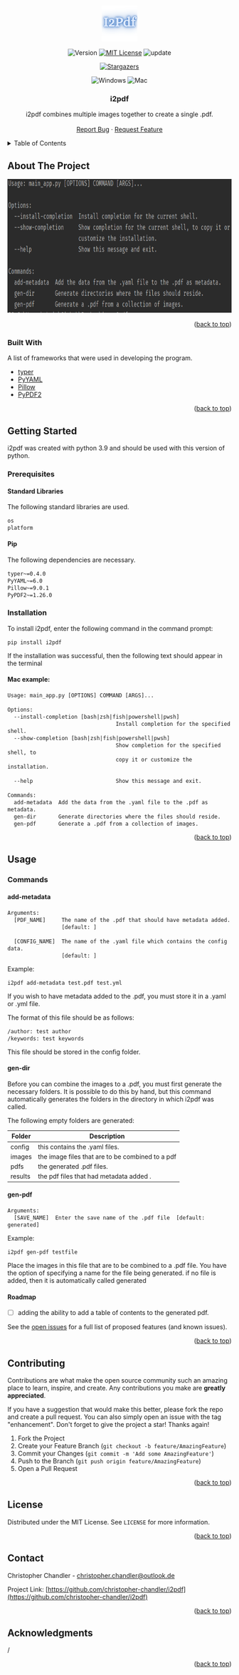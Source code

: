  <div id="top"></div>

<!-- PROJECT SHIELDS -->

<!-- PROJECT LOGO -->
<br />
<div align="center">
  <a href="https://github.com/christopher-chandler/i2pdf">
    <img src="img/logo.png" alt="i2pdf" width="80" height="80">
  </a>

![Version][Version-shield]  [![MIT License][license-shield]][license-url] ![update][update-shield]

[![Stargazers][stars-shield]][stars-url]

![Windows][windows-shield] ![Mac][Mac-shield]


<h3 align="center">i2pdf</h3>

  <p align="center">
    i2pdf combines multiple images together to create a single .pdf.
    <br />
    <br />
    <a href="https://github.com/christopher-chandler/i2pdf/issues">Report Bug</a>
    ·
    <a href="https://github.com/christopher-chandler/i2pdf/issues">Request Feature</a>
  </p>
</div>


<!-- TABLE OF CONTENTS -->
<details>
  <summary>Table of Contents</summary>
  <ol>
    <li>
      <a href="#about-the-project">About The Project</a>
      <ul>
        <li><a href="#built-with">Built With</a></li>
      </ul>
    </li>
    <li>
      <a href="#getting-started">Getting Started</a>
      <ul>
        <li><a href="#prerequisites">Prerequisites</a></li>
        <li><a href="#installation">Installation</a></li>
      </ul>
    </li>
    <li><a href="#usage">Usage</a></li>
    <li><a href="#roadmap">Roadmap</a></li>
    <li><a href="#contributing">Contributing</a></li>
    <li><a href="#license">License</a></li>
    <li><a href="#contact">Contact</a></li>
    <li><a href="#acknowledgments">Acknowledgments</a></li>
  </ol>
</details>

<!-- ABOUT THE PROJECT -->
## About The Project

<div align="center">
  <a href="https://github.com/christopher-chandler/i2pdf">
    <img src="img/screen.png" alt="Logo" width="600" height="300">
  </a>
</div>
<p align="right">(<a href="#top">back to top</a>)</p>



### Built With

A list of frameworks that were used in developing the program. 
* [typer](https://typer.tiangolo.com/)
* [PyYAML](https://pypi.org/project/PyYAML/)
* [Pillow](https://pillow.readthedocs.io/en/stable/)
* [PyPDF2](https://pythonhosted.org/PyPDF2/)

<p align="right">(<a href="#top">back to top</a>)</p>


<!-- GETTING STARTED -->
## Getting Started

i2pdf was created with python 3.9 and should be used with this version of python.


### Prerequisites


#### Standard Libraries
The following standard libraries are used. 
```
os
platform
```

#### Pip

The following dependencies are necessary.
```
typer~=0.4.0
PyYAML~=6.0
Pillow~=9.0.1
PyPDF2~=1.26.0
```

### Installation

To install i2pdf, enter the following command in the command prompt:

```
pip install i2pdf
```


If the installation was successful, then the following text 
should appear in the terminal 

#### Mac example:
```
Usage: main_app.py [OPTIONS] COMMAND [ARGS]...

Options:
  --install-completion [bash|zsh|fish|powershell|pwsh]
                                  Install completion for the specified shell.
  --show-completion [bash|zsh|fish|powershell|pwsh]
                                  Show completion for the specified shell, to
                                  copy it or customize the installation.

  --help                          Show this message and exit.

Commands:
  add-metadata  Add the data from the .yaml file to the .pdf as metadata.
  gen-dir       Generate directories where the files should reside.
  gen-pdf       Generate a .pdf from a collection of images.

```
 

<p align="right">(<a href="#top">back to top</a>)</p>



<!-- USAGE EXAMPLES -->
## Usage

### Commands

#### add-metadata

```
Arguments:
  [PDF_NAME]     The name of the .pdf that should have metadata added.
                 [default: ]

  [CONFIG_NAME]  The name of the .yaml file which contains the config data.
                 [default: ]
```

Example:
```
i2pdf add-metadata test.pdf test.yml
```

If you wish to have metadata added to the .pdf,
you must store it in a .yaml or .yml file. 

The format of this file should be as follows:
```
/author: test author
/keywords: test keywords
```

This file should be stored in the config folder. 

#### gen-dir 
Before you can combine the images to a .pdf,
you must first generate the necessary folders. 
It is possible to do this by hand, 
but this command automatically generates the folders 
in the directory in which i2pdf was called. 

The following empty folders are generated:

| Folder      | Description |
| ----------- | ----------- |
| config      | this contains the .yaml files.       |
| images   | the image files that are to be combined to a pdf        |
| pdfs      | the generated .pdf files.       |
| results | the pdf files that had metadata added .       |

#### gen-pdf 
```
Arguments:
  [SAVE_NAME]  Enter the save name of the .pdf file  [default: generated]
```

Example:
```
i2pdf gen-pdf testfile
```
Place the images in this file that are to be combined to a .pdf file.
You have the option of specifying a name for the file being generated.
if no file is added, then it is automatically called generated 




<!-- ROADMAP -->
#### Roadmap

- [ ] adding the ability to add a table of contents to the generated pdf.
 

See the [open issues](https://github.com/christopher-chandler/i2pdf/issues) for a full list of proposed features (and known issues).

<p align="right">(<a href="#top">back to top</a>)</p>



<!-- CONTRIBUTING -->
## Contributing

Contributions are what make the open source community such an amazing place to learn, inspire, and create. Any contributions you make are **greatly appreciated**.

If you have a suggestion that would make this better, please fork the repo and create a pull request. You can also simply open an issue with the tag "enhancement".
Don't forget to give the project a star! Thanks again!

1. Fork the Project
2. Create your Feature Branch (`git checkout -b feature/AmazingFeature`)
3. Commit your Changes (`git commit -m 'Add some AmazingFeature'`)
4. Push to the Branch (`git push origin feature/AmazingFeature`)
5. Open a Pull Request

<p align="right">(<a href="#top">back to top</a>)</p>



<!-- LICENSE -->
## License

Distributed under the MIT License. See `LICENSE` for more information.

<p align="right">(<a href="#top">back to top</a>)</p>



<!-- CONTACT -->
## Contact

Christopher Chandler - christopher.chandler@outlook.de

Project Link: [https://github.com/christopher-chandler/i2pdf](https://github.com/christopher-chandler/i2pdf)

<p align="right">(<a href="#top">back to top</a>)</p>



<!-- ACKNOWLEDGMENTS -->
## Acknowledgments

/


<p align="right">(<a href="#top">back to top</a>)</p>


<!-- MARKDOWN LINKS & IMAGES -->
<!-- https://www.markdownguide.org/basic-syntax/#reference-style-links -->

[contributors-shield]: https://img.shields.io/github/contributors/christopher-chandler/i2pdf?color=green&logoColor=%20
[contributors-url]: https://github.com/christopher-chandler/i2pdf/graphs/contributors

[stars-shield]: https://img.shields.io/github/stars/christopher-chandler/i2pdf?logoColor=yellow&style=social
[stars-url]: https://github.com/christopher-chandler/i2pdf/stargazers

[license-shield]: https://img.shields.io/github/license/christopher-chandler/i2pdf?color=yellow
[license-url]: https://github.com/christopher-chandler/i2pdf/blob/master/LICENSE

[download-shield]: https://img.shields.io/github/downloads/christopher-chandler/i2pdf/total

[windows-shield]:  https://img.shields.io/badge/Windows-Tested-purple 
[mac-shield]: https://img.shields.io/badge/Mac-Tested-purple
[version-shield]: https://img.shields.io/badge/Version-1.0.9-brightgreen
[update-shield]: https://img.shields.io/badge/Last_Updated-March_2022-blue